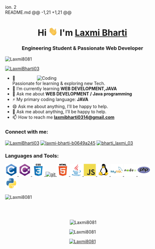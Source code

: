 ion.
 2  
README.md
@@ -1,21 +1,21 @@
<h1 align="center">Hi <img src="https://raw.githubusercontent.com/ABSphreak/ABSphreak/master/gifs/Hi.gif" width="30px"> I'm <a href="http://ardourdiaries.herokuapp.com/">Laxmi Bharti</a></h1>
<h3 align="center">Engineering Student & Passionate Web Developer</h3>
<!--- <p align="center"><img alt="banner" src="https://pbs.twimg.com/profile_banners/1355523717116219393/1656656306/1080x360" /></p> -->
<p align="left"> <img src="https://komarev.com/ghpvc/?username=Laxmi8081&label=Profile%20views&color=0e75b6&style=flat" alt="Laxmi8081" /> </p>
<p align="left"> <a href="https://twitter.com/LaxmiBharti03" target="blank"><img src="https://img.shields.io/twitter/follow/LaxmiBharti03?logo=twitter&style=for-the-badge" alt="LaxmiBharti03" /></a> </p>

<img align="right" alt="Coding" width="400" src="https://cdn.dribbble.com/users/2646423/screenshots/5507196/computer.gif">

- 🔭 Passionate for learning & exploring new Tech.
- 🌱 I’m currently learning **WEB DEVELOPMENT,JAVA**
- 💬 Ask me about **WEB DEVELOPMENT / Java programming**
- ⚡ My primary coding language: **JAVA**
- 😄 Ask me about anything, I'll be happy to help.
- 🙂 Ask me about anything, I'll be happy to help.
- 📫 How to reach me **laxmibharti0314@gmail.com**

<h3 align="left">Connect with me:</h3>
<p align="left">
<a href="https://twitter.com/LaxmiBharti03" target="blank"><img align="center" src="https://raw.githubusercontent.com/rahuldkjain/github-profile-readme-generator/master/src/images/icons/Social/twitter.svg" alt="LaxmiBharti03" height="30" width="40" /></a>
<a href="https://linkedin.com/in/laxmi-bharti-b0649a245" target="blank"><img align="center" src="https://raw.githubusercontent.com/rahuldkjain/github-profile-readme-generator/master/src/images/icons/Social/linked-in-alt.svg" alt="laxmi-bharti-b0649a245" height="30" width="40" /></a>
<a href="https://instagram.com/bharti_laxmi_03" target="blank"><img align="center" src="https://raw.githubusercontent.com/rahuldkjain/github-profile-readme-generator/master/src/images/icons/Social/instagram.svg" alt="bharti_laxmi_03" height="30" width="40" /></a>
</p>
<h3 align="left">Languages and Tools:</h3>
<p align="left"> <a href="https://www.cprogramming.com/" target="_blank" rel="noreferrer"> <img src="https://raw.githubusercontent.com/devicons/devicon/master/icons/c/c-original.svg" alt="c" width="40" height="40"/> </a> <a href="https://www.w3schools.com/cs/" target="_blank" rel="noreferrer"> <img src="https://raw.githubusercontent.com/devicons/devicon/master/icons/csharp/csharp-original.svg" alt="csharp" width="40" height="40"/> </a> <a href="https://www.w3schools.com/css/" target="_blank" rel="noreferrer"> <img src="https://raw.githubusercontent.com/devicons/devicon/master/icons/css3/css3-original-wordmark.svg" alt="css3" width="40" height="40"/> </a> <a href="https://git-scm.com/" target="_blank" rel="noreferrer"> <img src="https://www.vectorlogo.zone/logos/git-scm/git-scm-icon.svg" alt="git" width="40" height="40"/> </a> <a href="https://www.w3.org/html/" target="_blank" rel="noreferrer"> <img src="https://raw.githubusercontent.com/devicons/devicon/master/icons/html5/html5-original-wordmark.svg" alt="html5" width="40" height="40"/> </a> <a href="https://www.java.com" target="_blank" rel="noreferrer"> <img src="https://raw.githubusercontent.com/devicons/devicon/master/icons/java/java-original.svg" alt="java" width="40" height="40"/> </a> <a href="https://developer.mozilla.org/en-US/docs/Web/JavaScript" target="_blank" rel="noreferrer"> <img src="https://raw.githubusercontent.com/devicons/devicon/master/icons/javascript/javascript-original.svg" alt="javascript" width="40" height="40"/> </a> <a href="https://www.linux.org/" target="_blank" rel="noreferrer"> <img src="https://raw.githubusercontent.com/devicons/devicon/master/icons/linux/linux-original.svg" alt="linux" width="40" height="40"/> </a> <a href="https://www.mysql.com/" target="_blank" rel="noreferrer"> <img src="https://raw.githubusercontent.com/devicons/devicon/master/icons/mysql/mysql-original-wordmark.svg" alt="mysql" width="40" height="40"/> </a> <a href="https://nodejs.org" target="_blank" rel="noreferrer"> <img src="https://raw.githubusercontent.com/devicons/devicon/master/icons/nodejs/nodejs-original-wordmark.svg" alt="nodejs" width="40" height="40"/> </a> <a href="https://www.php.net" target="_blank" rel="noreferrer"> <img src="https://raw.githubusercontent.com/devicons/devicon/master/icons/php/php-original.svg" alt="php" width="40" height="40"/> </a> <a href="https://www.python.org" target="_blank" rel="noreferrer"> <img src="https://raw.githubusercontent.com/devicons/devicon/master/icons/python/python-original.svg" alt="python" width="40" height="40"/> </a> </p>
<p><img align="left" src="https://github-readme-stats.vercel.app/api/top-langs?username=Laxmi8081&show_icons=true&locale=en&theme=onedark  " alt="Laxmi8081" /></p>
<br>
<br>
<br>
<br>
<p align="center" >&nbsp;<img src="https://github-readme-stats.vercel.app/api?username=Laxmi8081&show_icons=true&locale=en&theme=onedark" alt="Laxmi8081" /></p>
<p align="center"><img src="https://github-readme-streak-stats.herokuapp.com/?user=Laxmi8081&theme=tokyonight" alt="Laxmi8081" /></p>
<p align="center"> <a href="https://github.com/ryo-ma/github-profile-trophy"><img src="https://github-profile-trophy.vercel.app/?username=Laxmi8081&theme=juicyfresh" alt="Laxmi8081" /></a> </p>
